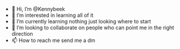 - 👋 Hi, I’m @Kennybeek
- 👀 I’m interested in learning all of it
- 🌱 I’m currently learning nothing just looking where to start
- 💞️ I’m looking to collaborate on people who can point me in the right direction
- 📫 How to reach me send me a dm

<!---
Kennybeek/Kennybeek is a ✨ special ✨ repository because its `README.md` (this file) appears on your GitHub profile.
You can click the Preview link to take a look at your changes.
--->
